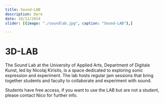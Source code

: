 ```yaml
---
title: Sound-LAB
description: Dere
date: 10/12/2024
slider: [{image: "./soundlab.jpg", caption: "Sound-LAB"},]

---
```


# 3D-LAB
The Sound Lab at the University of Applied Arts, Department of Digitale Kunst, led by Nicolaj Kirisits, is a space dedicated to exploring sonic expression and experiment. The lab hosts regular jam sessions that bring together students and faculty to collaborate and experiment with sound. 

Students have free access, if you want to use the LAB but are not a student, please contact Nico for further info.
